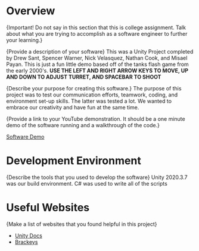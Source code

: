 # Overview

{Important!  Do not say in this section that this is college assignment.  Talk about what you are trying to accomplish as a software engineer to further your learning.}

{Provide a description of your software}
This was a Unity Project completed by Drew Sant, Spencer Warner, Nick Velasquez, Nathan Cook, and Misael Payan. This is just a fun little demo based off of the tanks flash game from the early 2000's.
**USE THE LEFT AND RIGHT ARROW KEYS TO MOVE, UP AND DOWN TO ADJUST TURRET, AND SPACEBAR TO SHOOT**

{Describe your purpose for creating this software.}
The purpose of this project was to test our communication efforts, teamwork, coding, and environment set-up skills. The latter was tested a lot. We wanted to embrace our creativity and have fun at the same time.

{Provide a link to your YouTube demonstration.  It should be a one minute demo of the software running and a walkthrough of the code.}

[Software Demo](http://youtube.link.goes.here)

# Development Environment

{Describe the tools that you used to develop the software}
Unity 2020.3.7 was our build environment.
C# was used to write all of the scripts

# Useful Websites

{Make a list of websites that you found helpful in this project}
* [Unity Docs](https://docs.unity3d.com/Manual/Unity2D.html)
* [Brackeys](https://www.youtube.com/user/Brackeys)
